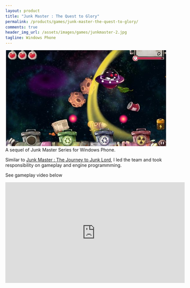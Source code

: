 ```yaml
---
layout: product
title: "Junk Master : The Quest to Glory"
permalink: /products/games/junk-master-the-quest-to-glory/
comments: true
header_img_url: /assets/images/games/junkmaster-2.jpg
tagline: Windows Phone
---
```


<center><img src="/assets/images/games/junkmaster-2.jpg" alt="Junk Master : The Quest to Glory"/></center>  
A sequel of Junk Master Series for Windows Phone.

Similar to [Junk Master : The Journey to Junk Lord](/products/games/junk-master-the-journey-to-junk-lord/), I led the team and took responsibility on gameplay and engine programmming.

See gameplay video below

<center><iframe width="560" height="315" src="https://www.youtube.com/embed/EXV6TLpPiN8" frameborder="0" gesture="media" allow="encrypted-media" allowfullscreen></iframe></center>
